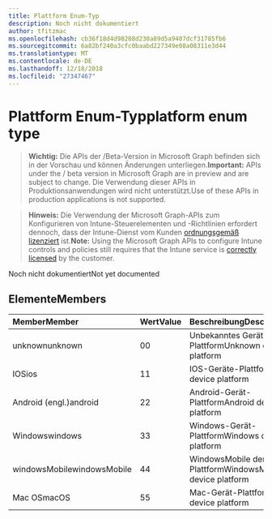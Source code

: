 ```yaml
---
title: Plattform Enum-Typ
description: Noch nicht dokumentiert
author: tfitzmac
ms.openlocfilehash: cb36f18d4d98208d230a89d5a9407dcf31785fb6
ms.sourcegitcommit: 6a82bf240a3cfc0baabd227349e08a08311e3d44
ms.translationtype: MT
ms.contentlocale: de-DE
ms.lasthandoff: 12/18/2018
ms.locfileid: "27347467"
---
```

# <a name="platform-enum-type"></a><span data-ttu-id="116c6-103">Plattform Enum-Typ</span><span class="sxs-lookup"><span data-stu-id="116c6-103">platform enum type</span></span>

> <span data-ttu-id="116c6-104">**Wichtig:** Die APIs der /Beta-Version in Microsoft Graph befinden sich in der Vorschau und können Änderungen unterliegen.</span><span class="sxs-lookup"><span data-stu-id="116c6-104">**Important:** APIs under the / beta version in Microsoft Graph are in preview and are subject to change.</span></span> <span data-ttu-id="116c6-105">Die Verwendung dieser APIs in Produktionsanwendungen wird nicht unterstützt.</span><span class="sxs-lookup"><span data-stu-id="116c6-105">Use of these APIs in production applications is not supported.</span></span>

> <span data-ttu-id="116c6-106">**Hinweis:** Die Verwendung der Microsoft Graph-APIs zum Konfigurieren von Intune-Steuerelementen und -Richtlinien erfordert dennoch, dass der Intune-Dienst vom Kunden [ordnungsgemäß lizenziert](https://go.microsoft.com/fwlink/?linkid=839381) ist.</span><span class="sxs-lookup"><span data-stu-id="116c6-106">**Note:** Using the Microsoft Graph APIs to configure Intune controls and policies still requires that the Intune service is [correctly licensed](https://go.microsoft.com/fwlink/?linkid=839381) by the customer.</span></span>

<span data-ttu-id="116c6-107">Noch nicht dokumentiert</span><span class="sxs-lookup"><span data-stu-id="116c6-107">Not yet documented</span></span>
## <a name="members"></a><span data-ttu-id="116c6-108">Elemente</span><span class="sxs-lookup"><span data-stu-id="116c6-108">Members</span></span>
|<span data-ttu-id="116c6-109">Member</span><span class="sxs-lookup"><span data-stu-id="116c6-109">Member</span></span>|<span data-ttu-id="116c6-110">Wert</span><span class="sxs-lookup"><span data-stu-id="116c6-110">Value</span></span>|<span data-ttu-id="116c6-111">Beschreibung</span><span class="sxs-lookup"><span data-stu-id="116c6-111">Description</span></span>|
|:---|:---|:---|
|<span data-ttu-id="116c6-112">unknown</span><span class="sxs-lookup"><span data-stu-id="116c6-112">unknown</span></span>|<span data-ttu-id="116c6-113">0</span><span class="sxs-lookup"><span data-stu-id="116c6-113">0</span></span>|<span data-ttu-id="116c6-114">Unbekanntes Gerät-Plattform</span><span class="sxs-lookup"><span data-stu-id="116c6-114">Unknown device platform</span></span>|
|<span data-ttu-id="116c6-115">IOS</span><span class="sxs-lookup"><span data-stu-id="116c6-115">ios</span></span>|<span data-ttu-id="116c6-116">1</span><span class="sxs-lookup"><span data-stu-id="116c6-116">1</span></span>|<span data-ttu-id="116c6-117">IOS-Geräte-Plattform</span><span class="sxs-lookup"><span data-stu-id="116c6-117">IOS device platform</span></span>|
|<span data-ttu-id="116c6-118">Android (engl.)</span><span class="sxs-lookup"><span data-stu-id="116c6-118">android</span></span>|<span data-ttu-id="116c6-119">2</span><span class="sxs-lookup"><span data-stu-id="116c6-119">2</span></span>|<span data-ttu-id="116c6-120">Android-Gerät-Plattform</span><span class="sxs-lookup"><span data-stu-id="116c6-120">Android device platform</span></span>|
|<span data-ttu-id="116c6-121">Windows</span><span class="sxs-lookup"><span data-stu-id="116c6-121">windows</span></span>|<span data-ttu-id="116c6-122">3</span><span class="sxs-lookup"><span data-stu-id="116c6-122">3</span></span>|<span data-ttu-id="116c6-123">Windows-Gerät-Plattform</span><span class="sxs-lookup"><span data-stu-id="116c6-123">Windows device platform</span></span>|
|<span data-ttu-id="116c6-124">windowsMobile</span><span class="sxs-lookup"><span data-stu-id="116c6-124">windowsMobile</span></span>|<span data-ttu-id="116c6-125">4</span><span class="sxs-lookup"><span data-stu-id="116c6-125">4</span></span>|<span data-ttu-id="116c6-126">WindowsMobile der Plattform</span><span class="sxs-lookup"><span data-stu-id="116c6-126">WindowsMobile device platform</span></span>|
|<span data-ttu-id="116c6-127">Mac OS</span><span class="sxs-lookup"><span data-stu-id="116c6-127">macOS</span></span>|<span data-ttu-id="116c6-128">5</span><span class="sxs-lookup"><span data-stu-id="116c6-128">5</span></span>|<span data-ttu-id="116c6-129">Mac-Gerät-Plattform</span><span class="sxs-lookup"><span data-stu-id="116c6-129">Mac device platform</span></span>|





